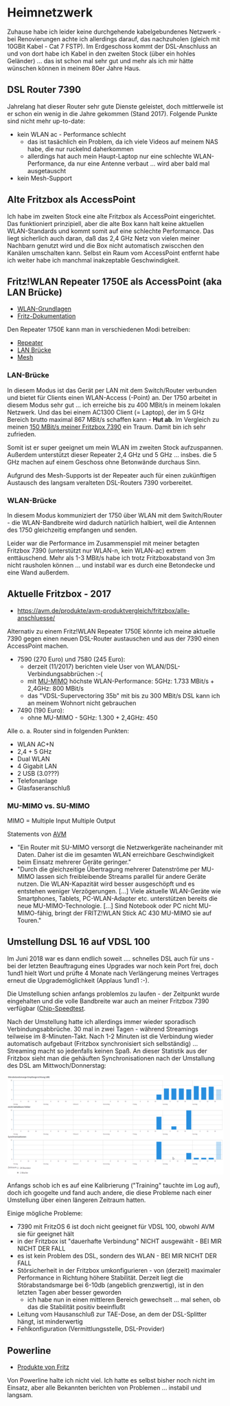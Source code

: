 # Heimnetzwerk

Zuhause habe ich leider keine durchgehende kabelgebundenes Netzwerk - bei Renovierungen achte ich allerdings darauf, das nachzuholen (gleich mit 10GBit Kabel - Cat 7 FSTP). Im Erdgeschoss kommt der DSL-Anschluss an und von dort habe ich Kabel in den zweiten Stock (über ein hohles Geländer) ... das ist schon mal sehr gut und mehr als ich mir hätte wünschen können in meinem 80er Jahre Haus.

## DSL Router 7390

Jahrelang hat dieser Router sehr gute Dienste geleistet, doch mittlerweile ist er schon ein wenig in die Jahre gekommen (Stand 2017). Folgende Punkte sind nicht mehr up-to-date:

* kein WLAN ac - Performance schlecht
  * das ist tasächlich ein Problem, da ich viele Videos auf meinem NAS habe, die nur ruckelnd daherkommen
  * allerdings hat auch mein Haupt-Laptop nur eine schlechte WLAN-Performance, da nur eine Antenne verbaut ... wird aber bald mal ausgetauscht
* kein Mesh-Support

## Alte Fritzbox als AccessPoint

Ich habe im zweiten Stock eine alte Fritzbox als AccessPoint eingerichtet. Das funktioniert prinzipiell, aber die alte Box kann halt keine aktuellen WLAN-Standards und kommt somit auf eine schlechte Performance. Das liegt sicherlich auch daran, daß das 2,4 GHz Netz von vielen meiner Nachbarn genutzt wird und die Box nicht automatisch zwiscchen den Kanälen umschalten kann. Selbst ein Raum vom AccessPoint entfernt habe ich weiter habe ich manchmal inakzeptable Geschwindigkeit.

## Fritz!WLAN Repeater 1750E als AccessPoint (aka LAN Brücke)

* [WLAN-Grundlagen](http://www.tomshardware.de/grundlagen-wissen-wlan-repeater-wireless-range-extender,testberichte-241852.html)
* [Fritz-Dokumentation](https://avm.de/service/fritzwlan/fritzwlan-repeater-1750e/wissensdatenbank/publication/show/903_FRITZ-WLAN-Repeater-per-LAN-mit-Router-z-B-FRITZ-Box-verbinden/)

Den Repeater 1750E kann man in verschiedenen Modi betreiben:

* [Repeater](https://avm.de/service/fritzwlan/fritzwlan-repeater-1750e/wissensdatenbank/publication/show/194_FRITZ-WLAN-Repeater-per-WLAN-mit-Router-z-B-FRITZ-Box-verbinden/)
* [LAN Brücke](https://avm.de/service/fritzwlan/fritzwlan-repeater-1750e/wissensdatenbank/publication/show/903_FRITZ-WLAN-Repeater-per-LAN-mit-Router-z-B-FRITZ-Box-verbinden/)
* [Mesh](https://avm.de/service/fritzos-690/faqs/welche-fritz-produkte-unterstuetzen-wlan-mesh/)

### LAN-Brücke

In diesem Modus ist das Gerät per LAN mit dem Switch/Router verbunden und bietet für Clients einen WLAN-Access (-Point) an. Der 1750 arbeitet in diesem Modus sehr gut ... ich erreiche bis zu 400 MBit/s in meinem lokalen Netzwerk. Und das bei einem AC1300 Client (= Laptop), der im 5 GHz Bereich brutto maximal 867 MBit/s schaffen kann - **Hut ab**. Im Vergleich zu meinen [150 MBit/s meiner Fritzbox 7390](https://avm.de/service/fritzbox/fritzbox-7390/wissensdatenbank/publication/show/514_WLAN-Verbindungen-langsam-geringe-Datenrate/) ein Traum.
Damit bin ich sehr zufrieden.

Somit ist er super geeignet um mein WLAN im zweiten Stock aufzuspannen. Außerdem unterstützt dieser Repeater 2,4 GHz und 5 GHz ... insbes. die 5 GHz machen auf einem Geschoss ohne Betonwände durchaus Sinn.

Aufgrund des Mesh-Supports ist der Repeater auch für einen zukünftigen Austausch des langsam veralteten DSL-Routers 7390 vorbereitet.

### WLAN-Brücke

In diesem Modus kommuniziert der 1750 über WLAN mit dem Switch/Router - die WLAN-Bandbreite wird dadurch natürlich halbiert, weil die Antennen des 1750 gleichzeitig empfangen und senden.

Leider war die Performance im Zusammenspiel mit meiner betagten Fritzbox 7390 (unterstützt nur WLAN-n, kein WLAN-ac) extrem enttäuschend. Mehr als 1-3 MBit/s habe ich trotz Fritzboxabstand von 3m nicht rausholen können ... und instabil war es durch eine Betondecke und eine Wand außerdem.  

## Aktuelle Fritzbox - 2017

* https://avm.de/produkte/avm-produktvergleich/fritzbox/alle-anschluesse/

Alternativ zu einem Fritz!WLAN Repeater 1750E könnte ich meine aktuelle 7390 gegen einen neuen DSL-Router austauschen und aus der 7390 einen AccessPoint machen.

* 7590 (270 Euro) und 7580 (245 Euro):
  * derzeit (11/2017) berichten viele User von WLAN/DSL-Verbindungsabbrüchen :-(
  * mit [MU-MIMO](https://avm.de/mu-mimo/) höchste WLAN-Performance: 5GHz: 1.733 MBit/s + 2,4GHz: 800 MBit/s
  * das "VDSL-Supervectoring 35b" mit bis zu 300 MBit/s DSL kann ich an meinem Wohnort nicht gebrauchen
* 7490 (190 Euro):
  * ohne MU-MIMO - 5GHz: 1.300 + 2,4GHz: 450
  
Alle o. a. Router sind in folgenden Punkten:

* WLAN AC+N
* 2,4 + 5 GHz
* Dual WLAN
* 4 Gigabit LAN
* 2 USB (3.0???)
* Telefonanlage
* Glasfaseranschluß

### MU-MIMO vs. SU-MIMO

MIMO = Multiple Input Multiple Output

Statements von [AVM](https://avm.de/mu-mimo/)

* "Ein Router mit SU-MIMO versorgt die Netzwerkgeräte nacheinander mit Daten. Daher ist die im gesamten WLAN erreichbare Geschwindigkeit beim Einsatz mehrerer Geräte geringer."
* "Durch die gleichzeitige Übertragung mehrerer Datenströme per MU-MIMO lassen sich freibleibende Streams parallel für andere Geräte nutzen. Die WLAN-Kapazität wird besser ausgeschöpft und es entstehen weniger Verzögerungen. [...] Viele aktuelle WLAN-Geräte wie Smartphones, Tablets, PC-WLAN-Adapter etc. unterstützen bereits die neue MU-MIMO-Technologie. [...] Sind Notebook oder PC nicht MU-MIMO-fähig, bringt der FRITZ!WLAN Stick AC 430 MU-MIMO sie auf Touren."

## Umstellung DSL 16 auf VDSL 100

Im Juni 2018 war es dann endlich soweit .... schnelles DSL auch für uns - bei der letzten Beauftragung eines Upgrades war noch kein Port frei, doch 1und1 hielt Wort und prüfte 4 Monate nach Verlängerung meines Vertrages erneut die Upgrademöglichkeit (Applaus 1und1 :-).

Die Umstellung schien anfangs problemlos zu laufen - der Zeitpunkt wurde eingehalten und die volle Bandbreite war auch an meiner Fritzbox 7390 verfügbar ([Chip-Speedtest](http://speedtest.chip.de).

Nach der Umstellung hatte ich allerdings immer wieder sporadisch Verbindungsabbrüche. 30 mal in zwei Tagen - während Streamings teilweise im 8-Minuten-Takt. Nach 1-2 Minuten ist die Verbindung wieder automatisch aufgebaut (Fritzbox synchronisiert sich selbständig) ... Streaming macht so jedenfalls keinen Spaß. An dieser Statistik aus der Fritzbox sieht man die gehäuften Synchronisationen nach der Umstallung des DSL am Mittwoch/Donnerstag:

![Störungen](images/1und1_vdsl_umstellung_stoerungen.png)

Anfangs schob ich es auf eine Kalibrierung ("Training" tauchte im Log auf), doch ich googelte und fand auch andere, die diese Probleme nach einer Umstellung über einen längeren Zeitraum hatten.

Einige mögliche Probleme:

* 7390 mit FritzOS 6 ist doch nicht geeignet für VDSL 100, obwohl AVM sie für geeignet hält
* in der Fritzbox ist "dauerhafte Verbindung" NICHT ausgewählt - BEI MIR NICHT DER FALL
* es ist kein Problem des DSL, sondern des WLAN - BEI MIR NICHT DER FALL
* Störsicherheit in der Fritzbox umkonfigurieren - von (derzeit) maximaler Performance in Richtung höhere Stabilität. Derzeit liegt die Störabstandsmarge bei 6-10db (angeblich grenzwertig), ist in den letzten Tagen aber besser geworden
  * ich habe nun in einen mittleren Bereich gewechselt ... mal sehen, ob das die Stabilität positiv beeinflußt
* Leitung vom Hausanschluß zur TAE-Dose, an dem der DSL-Splitter hängt, ist minderwertig
* Fehlkonfiguration (Vermittlungsstelle, DSL-Provider)

## Powerline

* [Produkte von Fritz](https://avm.de/produkte/fritzpowerline/)

Von Powerline halte ich nicht viel. Ich hatte es selbst bisher noch nicht im Einsatz, aber alle Bekannten berichten von Problemen ... instabil und langsam.